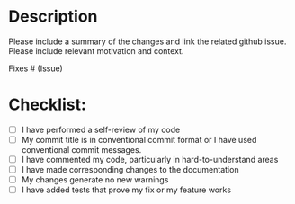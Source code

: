 # Description

Please include a summary of the changes and link the related github issue.
Please include relevant motivation and context.

Fixes # (Issue)

# Checklist:

- [ ] I have performed a self-review of my code
- [ ] My commit title is in conventional commit format or I have used conventional commit messages.
- [ ] I have commented my code, particularly in hard-to-understand areas
- [ ] I have made corresponding changes to the documentation
- [ ] My changes generate no new warnings
- [ ] I have added tests that prove my fix or my feature works
